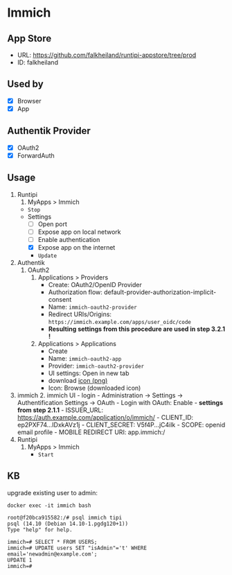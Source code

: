 # Immich

## App Store

- URL: https://github.com/falkheiland/runtipi-appstore/tree/prod
- ID: falkheiland

## Used by

- [x] Browser
- [x] App

## Authentik Provider

- [x] OAuth2
- [x] ForwardAuth

## Usage

1. Runtipi
    1. MyApps > Immich
    - `Stop`
    - Settings
      - [ ] Open port
      - [ ] Expose app on local network
      - [ ] Enable authentication
      - [x] Expose app on the internet
      - `Update`
2. Authentik
    1. OAuth2
        1. Applications > Providers
            - Create: OAuth2/OpenID Provider
            - Authorization flow: default-provider-authorization-implicit-consent
            - Name: `immich-oauth2-provider`
            - Redirect URIs/Origins: `https://immich.example.com/apps/user_oidc/code`
            - **Resulting settings from this procedure are used in step 3.2.1 !**
        2. Applications > Applications
            - Create
            - Name: `immich-oauth2-app`
            - Provider: `immich-oauth2-provider`
            - UI settings: Open in new tab
            - download [icon (png)](https://selfh.st/icons/)
            - Icon: Browse (downloaded icon)
3. immich
    2. immich UI
        - login
        - Administration -> Settings -> Authentification Settings -> OAuth
        - Login with OAuth: Enable
        - **settings from step 2.1.1**
        - ISSUER_URL: https://auth.example.com/application/o/immich/
        - CLIENT_ID: ep2PXF74...IDxkAVz1j
        - CLIENT_SECRET: V5f4P...jC4ilk
        - SCOPE: openid email profile
        - MOBILE REDIRECT URI: app.immich:/
4. Runtipi
    1. MyApps > Immich
        - `Start`

## KB

upgrade existing user to admin:

```
docker exec -it immich bash
```

```
root@f20bca915582:/# psql immich tipi
psql (14.10 (Debian 14.10-1.pgdg120+1))
Type "help" for help.

immich=# SELECT * FROM USERS;
immich=# UPDATE users SET "isAdmin"='t' WHERE email='newadmin@example.com';
UPDATE 1
immich=#
```